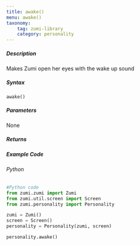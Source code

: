 ```yaml
---
title: awake()
menu: awake()
taxonomy:
    tag: zumi-library
    category: personality
---
```


##### Description
Makes Zumi open her eyes with the wake up sound

##### Syntax
```awake()```<br />

##### Parameters
None

##### Returns

##### Example Code
###### Python
```python
#Python code
from zumi.zumi import Zumi
from zumi.util.screen import Screen
from zumi.personality import Personality

zumi = Zumi()
screen = Screen()
personality = Personality(zumi, screen)

personality.awake()
```
